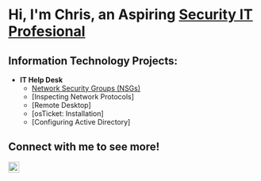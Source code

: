 <h1>Hi, I'm Chris, an Aspiring <a href="https://www.linkedin.com/in/christopher-bittinger-20305a338"> Security IT Profesional</a></h1>

<h2>Information Technology Projects:</h2>

- <b>IT Help Desk</b>
  - [Network Security Groups (NSGs)](https://github.com/ChrisBittinger/Network-Security-Groups)
  - [Inspecting Network Protocols]
  - [Remote Desktop]
  - [osTicket: Installation]
  - [Configuring Active Directory]
  

<h2>Connect with me to see more!</h2>

[<img align="left" alt="christopherbittinger | LinkedIn" width="22px" src="https://cdn.jsdelivr.net/npm/simple-icons@v3/icons/linkedin.svg"/>][linkedin]
   
[linkedin]: https://linkedin.com/in/christopher-bittinger-20305a338

<!--
**ChrisBittinger/ChrisBittinger** is a ✨ _special_ ✨ repository because its `README.md` (this file) appears on your GitHub profile.

Here are some ideas to get you started:

- 🔭 I’m currently working on ...
- 🌱 I’m currently learning ...
- 👯 I’m looking to collaborate on ...
- 🤔 I’m looking for help with ...
- 💬 Ask me about ...
- 📫 How to reach me: ...
- 😄 Pronouns: ...
- ⚡ Fun fact: ...
-->
